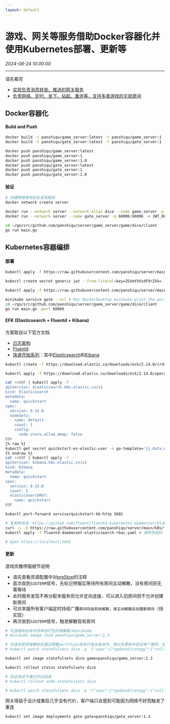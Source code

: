```yaml
---
layout: default
---
```


# 游戏、网关等服务借助Docker容器化并使用Kubernetes部署、更新等
_2024-08-24 10:00:00_

* * *

请先看完
* [实现负责消息转发、推送的网关服务](093.html)
* [负责网络、定时、坐下、站起、重连等，支持多类游戏的无锁房间](092.html)

## Docker容器化

#### Build and Push
```bash
docker build -t panshiqu/game_server:latest -t panshiqu/game_server:1 -t panshiqu/game_server:1.0 --build-arg SERVER=game_server .
docker build -t panshiqu/gate_server:latest -t panshiqu/gate_server:1 -t panshiqu/gate_server:1.0 --build-arg SERVER=gate_server .

docker push panshiqu/game_server:latest
docker push panshiqu/game_server:1
docker push panshiqu/game_server:1.0
docker push panshiqu/gate_server:latest
docker push panshiqu/gate_server:1
docker push panshiqu/gate_server:1.0
```

#### 验证
```bash
# 创建网络使用别名发现服务
docker network create server

docker run --network server --network-alias dice --name game_server -p 60001:60001 --rm panshiqu/game_server:1.0
docker run --network server --name gate_server -p 60006:60006 -e JWT_KEY=ZGVmYXVsdF9rZXk= --rm panshiqu/gate_server:1.0

cd ~/go/src/github.com/panshiqu/server/game_server/game/dice/client
go run main.go
```

## Kubernetes容器编排

#### 部署
```bash
kubectl apply -f https://raw.githubusercontent.com/panshiqu/server/main/k8s/dice.yaml

kubectl create secret generic jwt --from-literal=key=ZGVmYXVsdF9rZXk=

kubectl apply -f https://raw.githubusercontent.com/panshiqu/server/main/k8s/gate.yaml

minikube service gate --url # Mac DockerDesktop minikube print the port
cd ~/go/src/github.com/panshiqu/server/game_server/game/dice/client
go run main.go -port 60006
```

#### EFK (Elasticsearch + Fluentd + Kibana)
方案取自以下官方文档
* [日志架构](https://kubernetes.io/zh-cn/docs/concepts/cluster-administration/logging/)
* [Fluentd](https://docs.fluentd.org/container-deployment/kubernetes)
* [快速开始系列](https://www.elastic.co/guide/en/cloud-on-k8s/current/k8s-quickstart.html)：其中[Elasticsearch](https://www.elastic.co/guide/en/cloud-on-k8s/current/k8s-deploy-elasticsearch.html)和[Kibana](https://www.elastic.co/guide/en/cloud-on-k8s/current/k8s-deploy-kibana.html)

```bash
kubectl create -f https://download.elastic.co/downloads/eck/2.14.0/crds.yaml

kubectl apply -f https://download.elastic.co/downloads/eck/2.14.0/operator.yaml

cat <<EOF | kubectl apply -f -
apiVersion: elasticsearch.k8s.elastic.co/v1
kind: Elasticsearch
metadata:
  name: quickstart
spec:
  version: 8.15.0
  nodeSets:
  - name: default
    count: 1
    config:
      node.store.allow_mmap: false
EOF
{% raw %}
kubectl get secret quickstart-es-elastic-user -o go-template='{{.data.elastic | base64decode}}'
{% endraw %}
cat <<EOF | kubectl apply -f -
apiVersion: kibana.k8s.elastic.co/v1
kind: Kibana
metadata:
  name: quickstart
spec:
  version: 8.15.0
  count: 1
  elasticsearchRef:
    name: quickstart
EOF

kubectl port-forward service/quickstart-kb-http 5601

# 复制修改自：https://github.com/fluent/fluentd-kubernetes-daemonset/blob/master/fluentd-daemonset-elasticsearch-rbac.yaml
curl -s -O https://raw.githubusercontent.com/panshiqu/server/main/k8s/fluentd-daemonset-elasticsearch-rbac.yaml
kubectl apply -f fluentd-daemonset-elasticsearch-rbac.yaml # 请修改密码 FLUENT_ELASTICSEARCH_PASSWORD

# Open https://localhost:5601
```

#### 更新
游戏优雅停服细节说明
* 请先查看资源配置中对[preStop](https://github.com/panshiqu/server/blob/main/k8s/dice.yaml)的注释
* 首次收到`SIGTERM`信号，先标记停服后等待所有房间主动解散，没有房间则无需等待
* 此时服务发现不再分配本服务但允许定向连接，可以进入旧房间但不允许创建新房间
* 可对本服所有客户端定时持续广播`房间将由系统解散，请主动解散后创建新房间`（待实现）
* 再次收到`SIGTERM`信号，触发解散现有房间

```bash
# 可选借助此命令将本地打包的镜像载入minikube
# minikube image load panshiqu/game_server:1.3

# 可选在修改镜像前后通过调整partition来执行金丝雀发布，用以先更新并验证单个服务，值=replicas-1
# kubectl patch statefulsets dice -p '{"spec":{"updateStrategy":{"rollingUpdate":{"partition":1}}}}'

kubectl set image statefulsets dice game=panshiqu/game_server:1.3

kubectl rollout status statefulsets dice

# 验证测试不通过可以回滚
# kubectl rollout undo statefulsets dice

# kubectl patch statefulsets dice -p '{"spec":{"updateStrategy":{"rollingUpdate":{"partition":0}}}}'
```

网关得益于设计成重启几乎没有代价，客户端只会感到可能因为网络不好而触发了重连
```bash
kubectl set image deployments gate gate=panshiqu/gate_server:1.3
```
